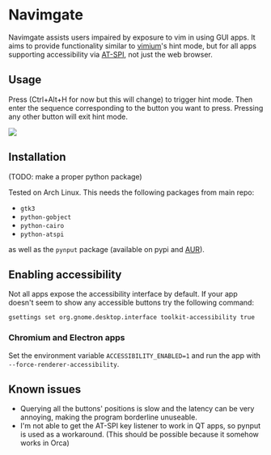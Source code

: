 # Navimgate

Navimgate assists users impaired by exposure to vim in using GUI apps. It aims to provide functionality similar to [vimium](https://github.com/philc/vimium)'s hint mode, but for all apps supporting accessibility via [AT-SPI](https://gitlab.gnome.org/GNOME/pyatspi2), not just the web browser.

## Usage

Press (Ctrl+Alt+H for now but this will change) to trigger hint mode. Then enter the sequence corresponding to the button you want to press. Pressing any other button will exit hint mode.

![](https://user-images.githubusercontent.com/7050221/115587533-14271380-a2ce-11eb-974f-916ecfe0ad73.gif)

## Installation

(TODO: make a proper python package)

Tested on Arch Linux.
This needs the following packages from main repo:
- `gtk3`
- `python-gobject`
- `python-cairo`
- `python-atspi`

as well as the `pynput` package (available on pypi and [AUR](https://aur.archlinux.org/packages/python-pynput/)).

## Enabling accessibility

Not all apps expose the accessibility interface by default. If your app doesn't seem to show any accessible buttons try the following command:

```
gsettings set org.gnome.desktop.interface toolkit-accessibility true
```

### Chromium and Electron apps

Set the environment variable `ACCESSIBILITY_ENABLED=1` and run the app with `--force-renderer-accessibility`.

## Known issues

- Querying all the buttons' positions is slow and the latency can be very annoying, making the program borderline unuseable.
- I'm not able to get the AT-SPI key listener to work in QT apps, so pynput is used as a workaround. (This should be possible because it somehow works in Orca)